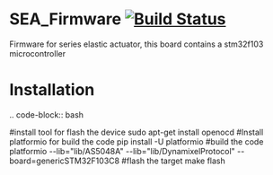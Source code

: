 # SEA_Firmware [![Build Status](https://travis-ci.org/fabriciopk/SEA_Firmware.svg?branch=master)](https://travis-ci.org/fabriciopk/SEA_Firmware)
Firmware for series elastic actuator, this board contains a stm32f103 microcontroller

Installation
============

.. code-block:: bash

#install tool for flash the device
sudo apt-get install openocd
#Install platformio for build the code
pip install -U platformio
#build the code
platformio --lib="lib/AS5048A" --lib="lib/DynamixelProtocol" --board=genericSTM32F103C8
#flash the target
make flash
